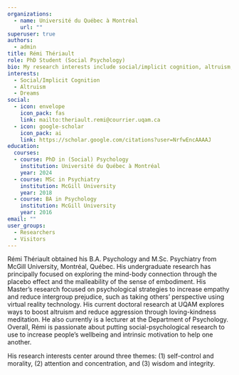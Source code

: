 ```yaml
---
organizations:
  - name: Université du Québec à Montréal
    url: ""
superuser: true
authors:
  - admin
title: Rémi Thériault
role: PhD Student (Social Psychology)
bio: My research interests include social/implicit cognition, altruism, and dreams.
interests:
  - Social/Implicit Cognition
  - Altruism
  - Dreams
social:
  - icon: envelope
    icon_pack: fas
    link: mailto:theriault.remi@courrier.uqam.ca
  - icon: google-scholar
    icon_pack: ai
    link: https://scholar.google.com/citations?user=NrfwEncAAAAJ
education:
  courses:   
  - course: PhD in (Social) Psychology
    institution: Université du Québec à Montréal
    year: 2024
  - course: MSc in Psychiatry
    institution: McGill University
    year: 2018
  - course: BA in Psychology
    institution: McGill University
    year: 2016
email: ""
user_groups:
  - Researchers
  - Visitors
---
```


Rémi Thériault obtained his B.A. Psychology and M.Sc. Psychiatry from McGill University, Montréal, Québec. His undergraduate research has principally focused on exploring the mind-body connection through the placebo effect and the malleability of the sense of embodiment. His Master’s research focused on psychological strategies to increase empathy and reduce intergroup prejudice, such as taking others’ perspective using virtual reality technology. His current doctoral research at UQAM explores ways to boost altruism and reduce aggression through loving-kindness meditation. He also currently is a lecturer at the Department of Psychology. Overall, Rémi is passionate about putting social-psychological research to use to increase people’s wellbeing and intrinsic motivation to help one another.

His research interests center around three themes: (1) self-control and morality, (2) attention and concentration, and (3) wisdom and integrity.
